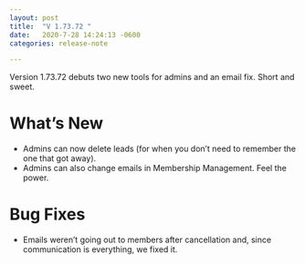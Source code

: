 ```yaml
---
layout: post
title:  "V 1.73.72 "
date:   2020-7-28 14:24:13 -0600
categories: release-note

---
```

Version 1.73.72 debuts two new tools for admins and an email fix. Short and sweet. 


# What’s New
- Admins can now delete leads (for when you don’t need to remember the one that got away).
- Admins can also change emails in Membership Management. Feel the power. 


# Bug Fixes
- Emails weren’t going out to members after cancellation and, since communication is everything, we fixed it.  